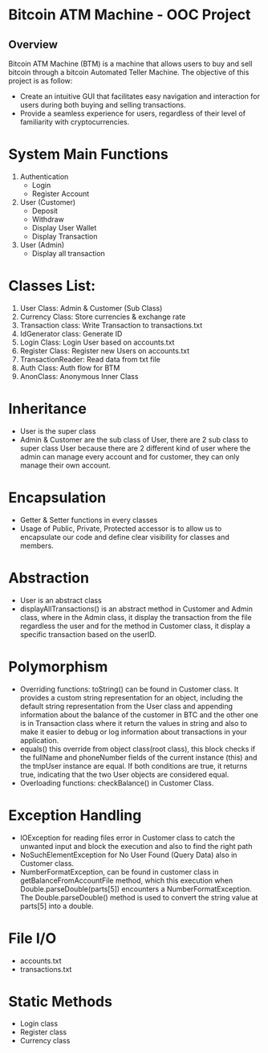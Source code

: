 # Bitcoin ATM Machine - OOC Project


## Overview
Bitcoin ATM Machine (BTM) is a machine that allows users to buy and sell bitcoin through a bitcoin Automated Teller Machine.
The objective of this project is as follow: 
  + Create an intuitive GUI that facilitates easy navigation and interaction for users during both buying and selling transactions.
  + Provide a seamless experience for users, regardless of their level of familiarity with cryptocurrencies.

# System Main Functions
1. Authentication
   + Login
   + Register Account
2. User (Customer)
   + Deposit
   + Withdraw
   + Display User Wallet
   + Display Transaction
3. User (Admin)
   + Display all transaction

# Classes List:
1. User Class: Admin & Customer (Sub Class)
2. Currency Class: Store currencies & exchange rate
3. Transaction class: Write Transaction to transactions.txt
4. IdGenerator class: Generate ID
5. Login Class: Login User based on accounts.txt
6. Register Class: Register new Users on accounts.txt
7. TransactionReader: Read data from txt file
8. Auth Class: Auth flow for BTM
9. AnonClass: Anonymous Inner Class

# Inheritance
- User is the super class 
- Admin & Customer are the sub class of User, there are 2 sub class to super class User because there are 2 different kind of user where the admin can manage every account and for customer, they can only manage their own account. 

# Encapsulation
- Getter & Setter functions in every classes
- Usage of Public, Private, Protected accessor is to allow us to encapsulate our code and define clear visibility for classes and members.

# Abstraction
- User is an abstract class
- displayAllTransactions() is an abstract method in Customer and Admin class, where in the Admin class, it display the transaction from the file regardless the user and for the method in Customer class, it display a specific transaction based on the userID.

# Polymorphism
- Overriding functions: toString() can be found in Customer class. It provides a custom string representation for an object, including the default string representation from the User class and appending information about the balance of the customer in BTC and the other one is in Transaction class where it return the values in string and also to make it easier to debug or log information about transactions in your application.
- equals() this override from object class(root class), this block checks if the fullName and phoneNumber fields of the current instance (this) and the tmpUser instance are equal. If both conditions are true, it returns true, indicating that the two User objects are considered equal.
- Overloading functions: checkBalance() in Customer Class.

# Exception Handling
- IOException for reading files error in Customer class to catch the unwanted input and block the execution and also to find the right path
- NoSuchElementException for No User Found (Query Data) also in Customer class.
- NumberFormatException, can be found in customer class in getBalanceFromAccountFile method, which this execution when Double.parseDouble(parts[5]) encounters a NumberFormatException. The Double.parseDouble() method is used to convert the string value at parts[5] into a double.

# File I/O
- accounts.txt
- transactions.txt

# Static Methods
- Login class
- Register class
- Currency class
